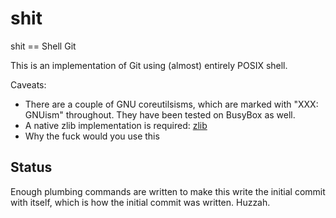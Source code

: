 # shit

shit == Shell Git

This is an implementation of Git using (almost) entirely POSIX shell.

Caveats:

- There are a couple of GNU coreutilsisms, which are marked with "XXX: GNUism"
  throughout. They have been tested on BusyBox as well.
- A native zlib implementation is required: [zlib](https://github.com/kevin-cantwell/zlib)
- Why the fuck would you use this

## Status

Enough plumbing commands are written to make this write the initial commit with
itself, which is how the initial commit was written. Huzzah.
